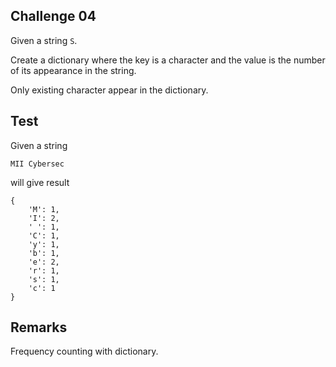 ## Challenge 04

Given a string `S`. 

Create a dictionary where the key is a character and the value is the number of its appearance in the string.

Only existing character appear in the dictionary.

## Test

Given a string

```
MII Cybersec
```

will give result

```
{ 
    'M': 1,
    'I': 2,
    ' ': 1,
    'C': 1,
    'y': 1,
    'b': 1,
    'e': 2,
    'r': 1,
    's': 1,
    'c': 1
}
```

## Remarks

Frequency counting with dictionary.